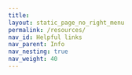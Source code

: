 ```yaml
---
title:
layout: static_page_no_right_menu
permalink: /resources/
nav_id: Helpful links
nav_parent: Info
nav_nesting: true
nav_weight: 40
---
```

